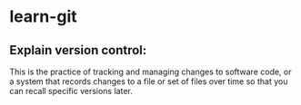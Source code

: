 # learn-git

## Explain version control:
This is the practice of tracking and managing changes to software code, or a system that records changes to a file or set of files over time so that you can recall specific versions later.